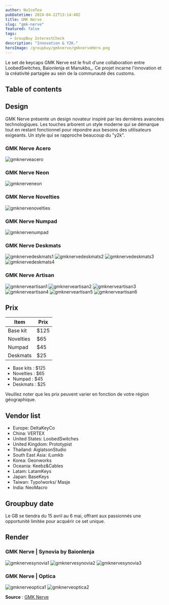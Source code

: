 ```yaml
---
author: No1ceTea
pubDatetime: 2024-04-22T13:14:48Z
title: GMK Nerve
slug: "gmk-nerve"
featured: false
tags:
  - GroupBuy InterestCheck
description: "Innovation & Y2K."
heroImage: /groupbuy/gmknerve/gmknerveHero.png
---
```


Le set de keycaps GMK Nerve est le fruit d'une collaboration entre LoobedSwitches, Baionlenja et Manukbs\_. Ce projet incarne l'innovation et la créativité partagée au sein de la communauté des customs.

## Table of contents

## Design

GMK Nerve présente un design novateur inspiré par les dernières avancées technologiques. Les touches arborent un style moderne qui se démarque tout en restant fonctionnel pour répondre aux besoins des utilisateurs exigeants. Un style qui se rapproche beaucoup du "y2k".

### GMK Nerve Acero

![gmknerveacero](/groupbuy/gmknerve/gmknerveacero.jpg)

### GMK Nerve Neon

![gmknerveneon](/groupbuy/gmknerve/gmknerveneon.jpg)

### GMK Nerve Novelties

![gmknervenovelties](/groupbuy/gmknerve/gmknervenovelties.jpg)

### GMK Nerve Numpad

![gmknervenumpad](/groupbuy/gmknerve/gmknervenumpad.jpg)

### GMK Nerve Deskmats

![gmknervedeskmats1](/groupbuy/gmknerve/gmknervedeskmats1.jpg)
![gmknervedeskmats2](/groupbuy/gmknerve/gmknervedeskmats2.jpg)
![gmknervedeskmats3](/groupbuy/gmknerve/gmknervedeskmats3.jpg)
![gmknervedeskmats4](/groupbuy/gmknerve/gmknervedeskmats4.jpg)

### GMK Nerve Artisan

![gmknerveartisan1](/groupbuy/gmknerve/gmknerveartisan1.png)
![gmknerveartisan2](/groupbuy/gmknerve/gmknerveartisan2.png)
![gmknerveartisan3](/groupbuy/gmknerve/gmknerveartisan3.png)
![gmknerveartisan4](/groupbuy/gmknerve/gmknerveartisan4.png)
![gmknerveartisan5](/groupbuy/gmknerve/gmknerveartisan5.png)
![gmknerveartisan6](/groupbuy/gmknerve/gmknerveartisan6.png)

## Prix

| Item      | Prix |
| --------- | ----- |
| Base kit  | $125  |
| Novelties | $65   |
| Numpad    | $45   |
| Deskmats  | $25   |

- Base kits : $125
- Novelties : $65
- Numpad : $45
- Deskmats : $25

Veuillez noter que les prix peuvent varier en fonction de votre région géographique.

## Vendor list

- Europe: DeltaKeyCo
- China: VERTEX
- United States: LoobedSwitches
- United Kingdom: Prototypist
- Thailand: AiglatsonStudio
- South East Asia: iLumkb
- Korea: Geonworks
- Oceania: Keebz&Cables
- Latam: LatamKeys
- Japan: BaseKeys
- Taiwan: Typo!works/ Masje
- India: NeoMacro

## Groupbuy date

Le GB se tiendra du 15 avril au 6 mai, offrant aux passionnés une opportunité limitée pour acquérir ce set unique.

## Render

### GMK Nerve | Synovia by Baionlenja

![gmknervesynovia1](/groupbuy/gmknerve/gmknervesynovia1.jpg)
![gmknervesynovia2](/groupbuy/gmknerve/gmknervesynovia2.jpg)
![gmknervesynovia3](/groupbuy/gmknerve/gmknervesynovia3.jpg)

### GMK Nerve | Optica

![gmknerveoptica1](/groupbuy/gmknerve/gmknerveoptica1.jpg)
![gmknerveoptica2](/groupbuy/gmknerve/gmknerveoptica2.jpg)

**Source** : [GMK Nerve](https://geekhack.org/index.php?topic=122475.0)
